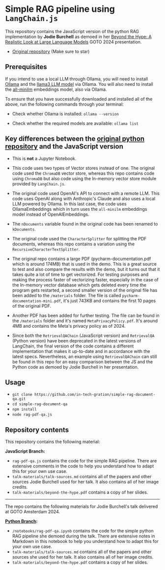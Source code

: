 # Simple RAG pipeline using `LangChain.js`

This repository contains the JavaScript version of the python RAG implementation by **Jodie Burchell**
as demoed in her [Beyond the Hype: A Realistic Look at Large Language Models](https://www.youtube.com/watch?v=Pv0cfsastFs) GOTO 2024 presentation.

- [Original repository](https://github.com/t-redactyl/simple-rag-document-qa) (Make sure to star)

## Prerequisites

If you intend to use a local LLM through Ollama, you will need to install [Ollama](https://ollama.com/) and the [llama3 LLM model](https://ollama.com/library/llama3) via Ollama. You will also need to install the [all-minilm](https://ollama.com/library/all-minilm) embeddings model, also via Ollama.

To ensure that you have successfully downloaded and installed all of the above, run the following commands through your terminal:

- Check whether Ollama is installed: `ollama --version`

- Check whether the required models are available: `ollama list`

## Key differences between the [original python repository](https://github.com/t-redactyl/simple-rag-document-qa/tree/main) and the JavaScript version 

- This is **not** a Jupyter Notebook.

- This code uses two types of Vector stores instead of one. The original code used the `ChromaDB` vector store, whereas this repo contains code using `ChromaDB` but also code using the In-memory vector store module provided by `LangChain.js`.

- The original code used OpenAI's API to connect with a remote LLM. This code uses OpenAI along with Anthropic's Claude and also uses a local LLM powered by Ollama. In this last case, the code uses OllamaEmbeddings which in turn uses the `all-minilm` embeddings model instead of OpenAIEmbeddings.

- The `nDocuments` variable found in the original code has been renamed to `kDocuments`.

- The original code used the `CharacterSplitter` for splitting the PDF documents, whereas this repo contains a variation using the `RecursiveCharacterTextSplitter`.

- The original repo contains a large PDF (pycharm-documentation.pdf which is around 174MB) that is used in the demo. This is a great source to test and also compare the results with the demo, but it turns out that it takes quite a lot of time to get vectorized. For testing purposes and making the process faster of vectorizing faster, especially in the case of the In-memory vector database which gets deleted every time the program gets restarted, a second smaller version of the original file has been added to the `/materials` folder. The file is called `pycharm-documentation-mini.pdf`, it's just 743KB and contains the first 10 pages of the original PDF. 

- Another PDF has been added for further testing. The file can be found in the `/materials` folder and it's named `MetaPrivacyPolicy.pdf`. It's around 4MB and contains the Meta's privacy policy as of 2024.

- Since both the `RetrievalQAChain` (JavaScript version) and `RetrievalQA` (Python version) have been deprecated in the latest versions of LangChain, the final version of the code contains a different implementation that makes it up-to-date and in accordance with the latest specs. Nevertheless, an example using `RetrievalQAChain` can still be found in this repo for an easy comparison between the JS and the Python code as demoed by Jodie Burchell in her presentation.

## Usage

- `git clone https://github.com/in-tech-gration/simple-rag-document-qa.git`
- `cd simple-rag-document-qa`
- `npm install`
- `node rag-pdf-qa.js`

## Repository contents

This repository contains the following material:

**JavaScript Branch:**

* `rag-pdf-qa.js` contains the code for the simple RAG pipeline. There are extensive comments in the code to help you understand how to adapt this for your own use case.
* `talk-materials/talk-sources.md` contains all of the papers and other sources Jodie Burchell used for her talk. It also contains all of her image credits.
* `talk-materials/beyond-the-hype.pdf` contains a copy of her slides.

---

The repo contains the following materials for Jodie Burchell's talk delivered at GOTO Amsterdam 2024.

**[Python Branch](https://github.com/in-tech-gration/simple-rag-document-qa/tree/python-original):**

* `/notebooks/rag-pdf-qa.ipynb` contains the code for the simple python RAG pipeline she demoed during the talk. There are extensive notes in Markdown in this notebook to help you understand how to adapt this for your own use case.
* `talk-materials/talk-sources.md` contains all of the papers and other sources she used for her talk. It also contains all of her image credits.
* `talk-materials/beyond-the-hype.pdf` contains a copy of her slides.

